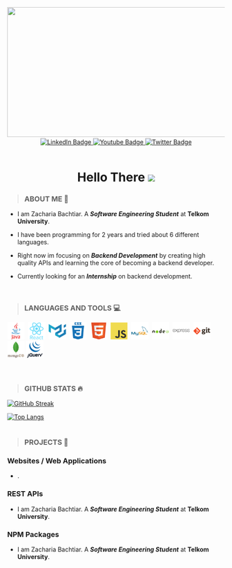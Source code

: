
<div id="header" align="center">
  <div align="center">
  <img src="https://media.giphy.com/media/dWesBcTLavkZuG35MI/giphy.gif" width="600" height="300"/>
</div>
  
  <div id="badges">
    <a href="https://www.linkedin.com/in/zachariabachtiar/">
      <img src="https://img.shields.io/badge/LinkedIn-blue?style=for-the-badge&logo=linkedin&logoColor=white" alt="LinkedIn Badge"/>
    </a>
    <a href="https://www.youtube.com/watch?v=dQw4w9WgXcQ">
      <img src="https://img.shields.io/badge/YouTube-red?style=for-the-badge&logo=youtube&logoColor=white" alt="Youtube Badge"/>
    </a>
    <a href="https://www.instagram.com/jeksilaen/">
      <img src="https://img.shields.io/badge/Instagram-purple?style=for-the-badge&logo=instagram&logoColor=white" alt="Twitter Badge"/>
    </a>
</div>
    <img src="https://komarev.com/ghpvc/?username=jeksilaen&style=for-the-badge&color=blue" alt=""/>

  <h1>Hello There <img src="https://media.giphy.com/media/hvRJCLFzcasrR4ia7z/giphy.gif" width="30px"/></h1>
  
</div>



> ### **ABOUT ME** :baby:

* I am Zacharia Bachtiar. A ___Software Engineering Student___ at __Telkom University__.

* I have been programming for 2 years and tried about 6 different languages.

* Right now im focusing on ___Backend Development___ by creating high quality APIs and learning the core of becoming a backend developer.

* Currently looking for an ___Internship___ on backend development.
<br>


> ### **LANGUAGES AND TOOLS** :computer:

<div>
  <img src="https://github.com/devicons/devicon/blob/master/icons/java/java-original-wordmark.svg" title="Java" alt="Java" width="40" height="40"/>&nbsp;
  <img src="https://github.com/devicons/devicon/blob/master/icons/react/react-original-wordmark.svg" title="React" alt="React" width="40" height="40"/>&nbsp;
  <img src="https://github.com/devicons/devicon/blob/master/icons/materialui/materialui-original.svg" title="Material UI" alt="Material UI" width="40" height="40"/>&nbsp;
  <img src="https://github.com/devicons/devicon/blob/master/icons/css3/css3-plain-wordmark.svg"  title="CSS3" alt="CSS" width="40" height="40"/>&nbsp;
  <img src="https://github.com/devicons/devicon/blob/master/icons/html5/html5-original.svg" title="HTML5" alt="HTML" width="40" height="40"/>&nbsp;
  <img src="https://github.com/devicons/devicon/blob/master/icons/javascript/javascript-original.svg" title="JavaScript" alt="JavaScript" width="40" height="40"/>&nbsp;
  <img src="https://github.com/devicons/devicon/blob/master/icons/mysql/mysql-original-wordmark.svg" title="MySQL"  alt="MySQL" width="40" height="40"/>&nbsp;
  <img src="https://github.com/devicons/devicon/blob/master/icons/nodejs/nodejs-original-wordmark.svg" title="NodeJS" alt="NodeJS" width="40" height="40"/>&nbsp;
  <img src="https://github.com/devicons/devicon/blob/master/icons/express/express-original-wordmark.svg" title="ExpressJS" alt="AWS" width="40" height="40"/>&nbsp;
  <img src="https://github.com/devicons/devicon/blob/master/icons/git/git-original-wordmark.svg" title="Git" **alt="Git" width="40" height="40"/>
  <img src="https://github.com/devicons/devicon/blob/master/icons/mongodb/mongodb-original-wordmark.svg" title="Git" **alt="Git" width="40" height="40"/>
  <img src="https://github.com/devicons/devicon/blob/master/icons/jquery/jquery-original-wordmark.svg" title="Git" **alt="Git" width="40" height="40"/>
</div>
<br>
<br>

> ### **GITHUB STATS** :fire:
[![GitHub Streak](http://github-readme-streak-stats.herokuapp.com?user=jeksilaen&theme=dark&background=000000)](https://git.io/streak-stats)

[![Top Langs](https://github-readme-stats.vercel.app/api/top-langs/?username=jeksilaen&layout=compact&theme=vision-friendly-dark)](https://github.com/anuraghazra/github-readme-stats)
<br>
<br>

> ### **PROJECTS** :open_file_folder:
### Websites / Web Applications
* .

### REST APIs
* I am Zacharia Bachtiar. A ___Software Engineering Student___ at __Telkom University__.

### NPM Packages
* I am Zacharia Bachtiar. A ___Software Engineering Student___ at __Telkom University__.


